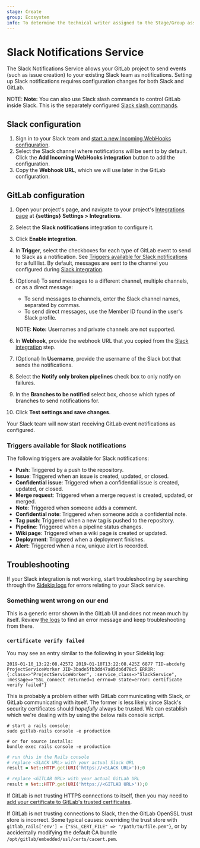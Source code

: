 ```yaml
---
stage: Create
group: Ecosystem
info: To determine the technical writer assigned to the Stage/Group associated with this page, see https://about.gitlab.com/handbook/engineering/ux/technical-writing/#designated-technical-writers
---
```


# Slack Notifications Service

The Slack Notifications Service allows your GitLab project to send events
(such as issue creation) to your existing Slack team as notifications. Setting up
Slack notifications requires configuration changes for both Slack and GitLab.

NOTE: **Note:**
You can also use Slack slash commands to control GitLab inside Slack. This is the
separately configured [Slack slash commands](slack_slash_commands.md).

## Slack configuration

1. Sign in to your Slack team and [start a new Incoming WebHooks configuration](https://my.slack.com/services/new/incoming-webhook).
1. Select the Slack channel where notifications will be sent to by default.
   Click the **Add Incoming WebHooks integration** button to add the configuration.
1. Copy the **Webhook URL**, which we will use later in the GitLab configuration.

## GitLab configuration

1. Open your project's page, and navigate to your project's
   [Integrations page](overview.md#accessing-integrations) at
   **{settings}** **Settings > Integrations**.
1. Select the **Slack notifications** integration to configure it.
1. Click **Enable integration**.
1. In **Trigger**, select the checkboxes for each type of GitLab event to send to Slack as a
   notification. See [Triggers available for Slack notifications](#triggers-available-for-slack-notifications)
   for a full list. By default, messages are sent to the channel you configured during
   [Slack integration](#slack-configuration).
1. (Optional) To send messages to a different channel, multiple channels, or as a direct message:
   - To send messages to channels, enter the Slack channel names, separated by commas.
   - To send direct messages, use the Member ID found in the user's Slack profile.

   NOTE: **Note:**
   Usernames and private channels are not supported.

1. In **Webhook**, provide the webhook URL that you copied from the
   [Slack integration](#slack-configuration) step.
1. (Optional) In **Username**, provide the username of the Slack bot that sends the notifications.
1. Select the **Notify only broken pipelines** check box to only notify on failures.
1. In the **Branches to be notified** select box, choose which types of branches
   to send notifications for.
1. Click **Test settings and save changes**.

Your Slack team will now start receiving GitLab event notifications as configured.

### Triggers available for Slack notifications

The following triggers are available for Slack notifications:

- **Push**: Triggered by a push to the repository.
- **Issue**: Triggered when an issue is created, updated, or closed.
- **Confidential issue**: Triggered when a confidential issue is created,
  updated, or closed.
- **Merge request**: Triggered when a merge request is created, updated, or
  merged.
- **Note**: Triggered when someone adds a comment.
- **Confidential note**: Triggered when someone adds a confidential note.
- **Tag push**: Triggered when a new tag is pushed to the repository.
- **Pipeline**: Triggered when a pipeline status changes.
- **Wiki page**: Triggered when a wiki page is created or updated.
- **Deployment**: Triggered when a deployment finishes.
- **Alert**: Triggered when a new, unique alert is recorded.

## Troubleshooting

If your Slack integration is not working, start troubleshooting by
searching through the [Sidekiq logs](../../../administration/logs.md#sidekiqlog)
for errors relating to your Slack service.

### Something went wrong on our end

This is a generic error shown in the GitLab UI and does not mean much by itself.
Review [the logs](../../../administration/logs.md#productionlog) to find
an error message and keep troubleshooting from there.

### `certificate verify failed`

You may see an entry similar to the following in your Sidekiq log:

```plaintext
2019-01-10_13:22:08.42572 2019-01-10T13:22:08.425Z 6877 TID-abcdefg ProjectServiceWorker JID-3bade5fb3dd47a85db6d78c5 ERROR: {:class=>"ProjectServiceWorker", :service_class=>"SlackService", :message=>"SSL_connect returned=1 errno=0 state=error: certificate verify failed"}
```

This is probably a problem either with GitLab communicating with Slack, or GitLab
communicating with itself. The former is less likely since Slack's security certificates
should _hopefully_ always be trusted. We can establish which we're dealing with by using
the below rails console script.

```shell
# start a rails console:
sudo gitlab-rails console -e production

# or for source installs:
bundle exec rails console -e production
```

```ruby
# run this in the Rails console
# replace <SLACK URL> with your actual Slack URL
result = Net::HTTP.get(URI('https://<SLACK URL>'));0

# replace <GITLAB URL> with your actual GitLab URL
result = Net::HTTP.get(URI('https://<GITLAB URL>'));0
```

If GitLab is not trusting HTTPS connections to itself, then you may
need to [add your certificate to GitLab's trusted certificates](https://docs.gitlab.com/omnibus/settings/ssl.html#install-custom-public-certificates).

If GitLab is not trusting connections to Slack, then the GitLab
OpenSSL trust store is incorrect. Some typical causes: overriding
the trust store with `gitlab_rails['env'] = {"SSL_CERT_FILE" => "/path/to/file.pem"}`,
or by accidentally modifying the default CA bundle `/opt/gitlab/embedded/ssl/certs/cacert.pem`.
